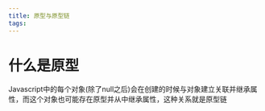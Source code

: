```yaml
---
title: 原型与原型链
tags:
---
```


# 什么是原型

Javascript中的每个对象(除了null之后)会在创建的时候与对象建立关联并继承属性，而这个对象也可能存在原型并从中继承属性，这种关系就是原型链

